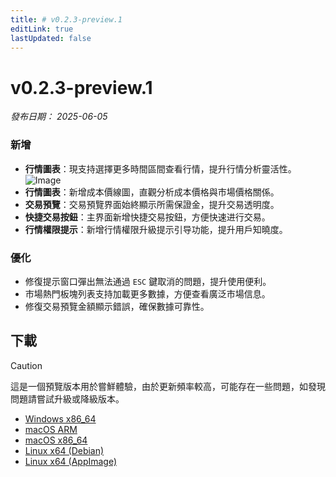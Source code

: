 ```yaml
---
title: # v0.2.3-preview.1
editLink: true
lastUpdated: false
---
```


# v0.2.3-preview.1 <Badge type="warning" text="preview" />

_發布日期： 2025-06-05_

### 新增

- **行情圖表**：現支持選擇更多時間區間查看行情，提升行情分析靈活性。
  <img src="https://assets.lbctrl.com/uploads/b6be76b4-c99c-45a0-9fcb-1565ea6261eb/scr-20250605-qfcn.png" alt="Image" >
- **行情圖表**：新增成本價線圖，直觀分析成本價格與市場價格關係。
- **交易預覽**：交易預覽界面始終顯示所需保證金，提升交易透明度。
- **快捷交易按鈕**：主界面新增快捷交易按鈕，方便快速进行交易。
- **行情權限提示**：新增行情權限升級提示引导功能，提升用戶知曉度。

### 優化

- 修復提示窗口彈出無法通過 `ESC` 鍵取消的問題，提升使用便利。
- 市場熱門板塊列表支持加載更多數據，方便查看廣泛市場信息。
- 修復交易預覽金額顯示錯誤，確保數據可靠性。

## 下載

> [!CAUTION]
> 這是一個預覽版本用於嘗鮮體驗，由於更新頻率較高，可能存在一些問題，如發現問題請嘗試升級或降級版本。

- [Windows x86_64](https://assets.lbkrs.com/github/release/longbridge-desktop/preview/longbridge-v0.2.3-preview.1-windows-x86_64.exe)
- [macOS ARM](https://assets.lbkrs.com/github/release/longbridge-desktop/preview/longbridge-v0.2.3-preview.1-macos-aarch64.dmg)
- [macOS x86_64](https://assets.lbkrs.com/github/release/longbridge-desktop/preview/longbridge-v0.2.3-preview.1-macos-x86_64.dmg)
- [Linux x64 (Debian)](https://assets.lbkrs.com/github/release/longbridge-desktop/preview/longbridge-v0.2.3-preview.1-linux-x86_64.deb)
- [Linux x64 (AppImage)](https://assets.lbkrs.com/github/release/longbridge-desktop/preview/longbridge-v0.2.3-preview.1-linux-x86_64.AppImage)
